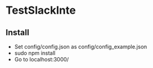# TestSlackInte

## Install
- Set config/config.json as config/config_example.json
- sudo npm install
- Go to localhost:3000/

